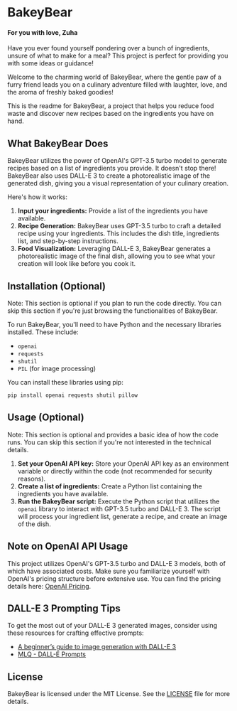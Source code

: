 # BakeyBear

#### For you with love, Zuha
Have you ever found yourself pondering over a bunch of ingredients, unsure of what to make for a meal? This project is perfect for providing you with some ideas or guidance!

Welcome to the charming world of BakeyBear, where the gentle paw of a furry friend leads you on a culinary adventure filled with laughter, love, and the aroma of freshly baked goodies!

This is the readme for BakeyBear, a project that helps you reduce food waste and discover new recipes based on the ingredients you have on hand.

## What BakeyBear Does

BakeyBear utilizes the power of OpenAI's GPT-3.5 turbo model to generate recipes based on a list of ingredients you provide. It doesn't stop there! BakeyBear also uses DALL-E 3 to create a photorealistic image of the generated dish, giving you a visual representation of your culinary creation.

Here's how it works:

1. **Input your ingredients:** Provide a list of the ingredients you have available.
2. **Recipe Generation:** BakeyBear uses GPT-3.5 turbo to craft a detailed recipe using your ingredients. This includes the dish title, ingredients list, and step-by-step instructions.
3. **Food Visualization:** Leveraging DALL-E 3, BakeyBear generates a photorealistic image of the final dish, allowing you to see what your creation will look like before you cook it.

## Installation (Optional)

Note: This section is optional if you plan to run the code directly. You can skip this section if you're just browsing the functionalities of BakeyBear.

To run BakeyBear, you'll need to have Python and the necessary libraries installed. These include:

- `openai`
- `requests`
- `shutil`
- `PIL` (for image processing)

You can install these libraries using pip:

```bash
pip install openai requests shutil pillow
```
## Usage (Optional)

Note: This section is optional and provides a basic idea of how the code runs. You can skip this section if you're not interested in the technical details.

1. **Set your OpenAI API key:** Store your OpenAI API key as an environment variable or directly within the code (not recommended for security reasons).
2. **Create a list of ingredients:** Create a Python list containing the ingredients you have available.
3. **Run the BakeyBear script:** Execute the Python script that utilizes the `openai` library to interact with GPT-3.5 turbo and DALL-E 3. The script will process your ingredient list, generate a recipe, and create an image of the dish.

## Note on OpenAI API Usage

This project utilizes OpenAI's GPT-3.5 turbo and DALL-E 3 models, both of which have associated costs. Make sure you familiarize yourself with OpenAI's pricing structure before extensive use. You can find the pricing details here: [OpenAI Pricing](https://openai.com/pricing).

## DALL-E 3 Prompting Tips

To get the most out of your DALL-E 3 generated images, consider using these resources for crafting effective prompts:

- [A beginner’s guide to image generation with DALL-E 3  ](https://medium.com/centerforcooperativemedia/a-beginners-guide-to-image-generation-with-dall-e-3-4efd969ab8fb)
- [MLQ - DALL-E Prompts](https://www.mlq.ai/dalle-prompts/) 

## License

BakeyBear is licensed under the MIT License. See the [LICENSE](LICENSE) file for more details.
